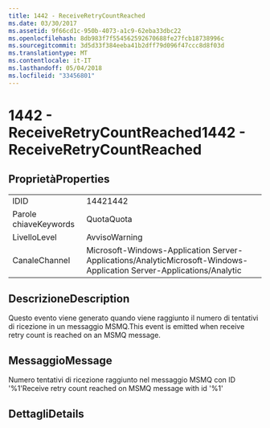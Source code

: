 ```yaml
---
title: 1442 - ReceiveRetryCountReached
ms.date: 03/30/2017
ms.assetid: 9f66cd1c-950b-4073-a1c9-62eba33dbc22
ms.openlocfilehash: 8db983f7f554562592670688fe27fcb18738996c
ms.sourcegitcommit: 3d5d33f384eeba41b2dff79d096f47ccc8d8f03d
ms.translationtype: MT
ms.contentlocale: it-IT
ms.lasthandoff: 05/04/2018
ms.locfileid: "33456801"
---
```

# <a name="1442---receiveretrycountreached"></a><span data-ttu-id="0f1c5-102">1442 - ReceiveRetryCountReached</span><span class="sxs-lookup"><span data-stu-id="0f1c5-102">1442 - ReceiveRetryCountReached</span></span>
## <a name="properties"></a><span data-ttu-id="0f1c5-103">Proprietà</span><span class="sxs-lookup"><span data-stu-id="0f1c5-103">Properties</span></span>  
  
|||  
|-|-|  
|<span data-ttu-id="0f1c5-104">ID</span><span class="sxs-lookup"><span data-stu-id="0f1c5-104">ID</span></span>|<span data-ttu-id="0f1c5-105">1442</span><span class="sxs-lookup"><span data-stu-id="0f1c5-105">1442</span></span>|  
|<span data-ttu-id="0f1c5-106">Parole chiave</span><span class="sxs-lookup"><span data-stu-id="0f1c5-106">Keywords</span></span>|<span data-ttu-id="0f1c5-107">Quota</span><span class="sxs-lookup"><span data-stu-id="0f1c5-107">Quota</span></span>|  
|<span data-ttu-id="0f1c5-108">Livello</span><span class="sxs-lookup"><span data-stu-id="0f1c5-108">Level</span></span>|<span data-ttu-id="0f1c5-109">Avviso</span><span class="sxs-lookup"><span data-stu-id="0f1c5-109">Warning</span></span>|  
|<span data-ttu-id="0f1c5-110">Canale</span><span class="sxs-lookup"><span data-stu-id="0f1c5-110">Channel</span></span>|<span data-ttu-id="0f1c5-111">Microsoft-Windows-Application Server-Applications/Analytic</span><span class="sxs-lookup"><span data-stu-id="0f1c5-111">Microsoft-Windows-Application Server-Applications/Analytic</span></span>|  
  
## <a name="description"></a><span data-ttu-id="0f1c5-112">Descrizione</span><span class="sxs-lookup"><span data-stu-id="0f1c5-112">Description</span></span>  
 <span data-ttu-id="0f1c5-113">Questo evento viene generato quando viene raggiunto il numero di tentativi di ricezione in un messaggio MSMQ.</span><span class="sxs-lookup"><span data-stu-id="0f1c5-113">This event is emitted when receive retry count is reached on an MSMQ message.</span></span>  
  
## <a name="message"></a><span data-ttu-id="0f1c5-114">Messaggio</span><span class="sxs-lookup"><span data-stu-id="0f1c5-114">Message</span></span>  
 <span data-ttu-id="0f1c5-115">Numero tentativi di ricezione raggiunto nel messaggio MSMQ con ID '%1'</span><span class="sxs-lookup"><span data-stu-id="0f1c5-115">Receive retry count reached on MSMQ message with id '%1'</span></span>  
  
## <a name="details"></a><span data-ttu-id="0f1c5-116">Dettagli</span><span class="sxs-lookup"><span data-stu-id="0f1c5-116">Details</span></span>

